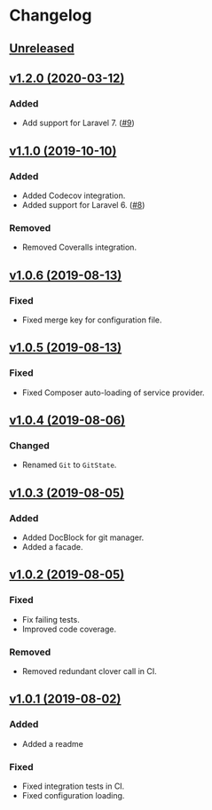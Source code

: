 # Changelog

## [Unreleased](https://github.com/markwalet/laravel-git-state/compare/v1.1.0...master)

## [v1.2.0 (2020-03-12)](https://github.com/markwalet/laravel-git-state/compare/v1.1.0...v1.2.0)

### Added
- Add support for Laravel 7. ([#9](https://github.com/markwalet/laravel-git-state/issues/9))

## [v1.1.0 (2019-10-10)](https://github.com/markwalet/laravel-git-state/compare/v1.0.6...v1.1.0)

### Added
- Added Codecov integration.
- Added support for Laravel 6. ([#8](https://github.com/markwalet/laravel-git-state/issues/8))

### Removed
- Removed Coveralls integration.

## [v1.0.6 (2019-08-13)](https://github.com/markwalet/laravel-git-state/compare/v1.0.5...v1.0.6)

### Fixed
- Fixed merge key for configuration file.

## [v1.0.5 (2019-08-13)](https://github.com/markwalet/laravel-git-state/compare/v1.0.4...v1.0.5)

### Fixed
- Fixed Composer auto-loading of service provider.

## [v1.0.4 (2019-08-06)](https://github.com/markwalet/laravel-git-state/compare/v1.0.3...v1.0.4)

### Changed
- Renamed `Git` to `GitState`.

## [v1.0.3 (2019-08-05)](https://github.com/markwalet/laravel-git-state/compare/v1.0.2...v1.0.3)

### Added
- Added DocBlock for git manager.
- Added a facade.

## [v1.0.2 (2019-08-05)](https://github.com/markwalet/laravel-git-state/compare/v1.0.1...v1.0.2)

### Fixed
- Fix failing tests.
- Improved code coverage.

### Removed
- Removed redundant clover call in CI.

## [v1.0.1 (2019-08-02)](https://github.com/markwalet/laravel-git-state/compare/v1.0.0...v1.0.1)

### Added
- Added a readme

### Fixed
- Fixed integration tests in CI.
- Fixed configuration loading.
